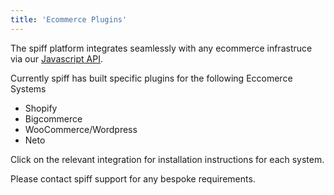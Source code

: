 ```yaml
---
title: 'Ecommerce Plugins'
---
```


The spiff platform integrates seamlessly with any ecommerce infrastruce via our [Javascript API](https://help.spiff.com.au/developer/javascript-api).  

Currently spiff has built specific plugins for the following Eccomerce Systems 

* Shopify 
* Bigcommerce
* WooCommerce/Wordpress
* Neto

Click on the relevant integration for installation instructions for each system. 

Please contact spiff support for any bespoke requirements. 